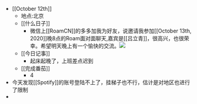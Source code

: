 - [[October 12th]]
    - 地点:北京
    - [[什么日子]]
        - 微信上[[RoamCN]]的多多加我为好友，说邀请我参加[[October 13th, 2020]]晚8点的Roam面对面聊天,嘉宾是[[吕立青]]，很高兴，也很荣幸。希望明天晚上有一个愉快的交流。![](https://firebasestorage.googleapis.com/v0/b/firescript-577a2.appspot.com/o/imgs%2Fapp%2Flxyer%2FLXZ6UiHeMp.png?alt=media&token=0a3547da-cf23-400d-bee4-1a6f7e20c365)
    - [[今日记事]]
        - 起床起晚了，上班差点迟到
    - [[完成番茄]]
        - 4
- 今天发现[[Spotify]]的账号登陆不上了，挂梯子也不行，估计是对地区也进行了限制
- 
